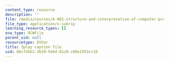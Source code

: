```yaml
---
content_type: resource
description: ''
file: /media/courses/6-001-structure-and-interpretation-of-computer-programs-spring-2005/86cf45b23b295d4d81c0c86e1953cc10_V_7mmwpgJHU.vtt
file_type: application/x-subrip
learning_resource_types: []
ocw_type: OCWFile
parent_uid: null
resourcetype: Other
title: 3play caption file
uid: 86cf45b2-3b29-5d4d-81c0-c86e1953cc10
---
```


